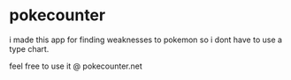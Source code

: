 # pokecounter

i made this app for finding weaknesses to pokemon so i dont have to use a type chart. 

feel free to use it @ pokecounter.net
